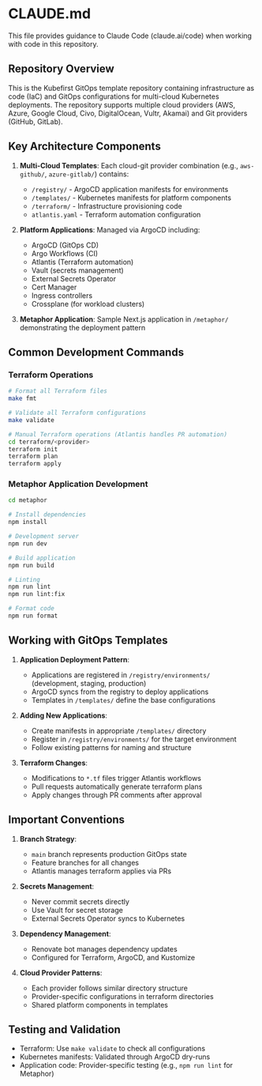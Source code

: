 # CLAUDE.md

This file provides guidance to Claude Code (claude.ai/code) when working with code in this repository.

## Repository Overview

This is the Kubefirst GitOps template repository containing infrastructure as code (IaC) and GitOps configurations for multi-cloud Kubernetes deployments. The repository supports multiple cloud providers (AWS, Azure, Google Cloud, Civo, DigitalOcean, Vultr, Akamai) and Git providers (GitHub, GitLab).

## Key Architecture Components

1. **Multi-Cloud Templates**: Each cloud-git provider combination (e.g., `aws-github/`, `azure-gitlab/`) contains:
   - `/registry/` - ArgoCD application manifests for environments
   - `/templates/` - Kubernetes manifests for platform components
   - `/terraform/` - Infrastructure provisioning code
   - `atlantis.yaml` - Terraform automation configuration

2. **Platform Applications**: Managed via ArgoCD including:
   - ArgoCD (GitOps CD)
   - Argo Workflows (CI)
   - Atlantis (Terraform automation)
   - Vault (secrets management)
   - External Secrets Operator
   - Cert Manager
   - Ingress controllers
   - Crossplane (for workload clusters)

3. **Metaphor Application**: Sample Next.js application in `/metaphor/` demonstrating the deployment pattern

## Common Development Commands

### Terraform Operations
```bash
# Format all Terraform files
make fmt

# Validate all Terraform configurations
make validate

# Manual Terraform operations (Atlantis handles PR automation)
cd terraform/<provider>
terraform init
terraform plan
terraform apply
```

### Metaphor Application Development
```bash
cd metaphor

# Install dependencies
npm install

# Development server
npm run dev

# Build application
npm run build

# Linting
npm run lint
npm run lint:fix

# Format code
npm run format
```

## Working with GitOps Templates

1. **Application Deployment Pattern**:
   - Applications are registered in `/registry/environments/` (development, staging, production)
   - ArgoCD syncs from the registry to deploy applications
   - Templates in `/templates/` define the base configurations

2. **Adding New Applications**:
   - Create manifests in appropriate `/templates/` directory
   - Register in `/registry/environments/` for the target environment
   - Follow existing patterns for naming and structure

3. **Terraform Changes**:
   - Modifications to `*.tf` files trigger Atlantis workflows
   - Pull requests automatically generate terraform plans
   - Apply changes through PR comments after approval

## Important Conventions

1. **Branch Strategy**:
   - `main` branch represents production GitOps state
   - Feature branches for all changes
   - Atlantis manages terraform applies via PRs

2. **Secrets Management**:
   - Never commit secrets directly
   - Use Vault for secret storage
   - External Secrets Operator syncs to Kubernetes

3. **Dependency Management**:
   - Renovate bot manages dependency updates
   - Configured for Terraform, ArgoCD, and Kustomize

4. **Cloud Provider Patterns**:
   - Each provider follows similar directory structure
   - Provider-specific configurations in terraform directories
   - Shared platform components in templates

## Testing and Validation

- Terraform: Use `make validate` to check all configurations
- Kubernetes manifests: Validated through ArgoCD dry-runs
- Application code: Provider-specific testing (e.g., `npm run lint` for Metaphor)